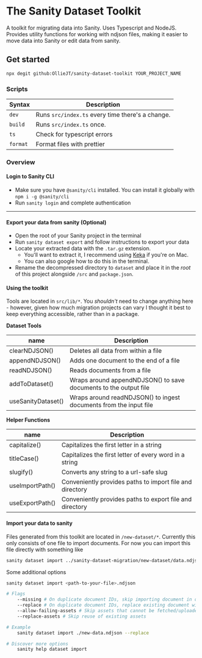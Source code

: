 # The Sanity Dataset Toolkit

A toolkit for migrating data into Sanity. Uses Typescript and NodeJS. Provides utility functions for working with ndjson files, making it easier to move data into Sanity or edit data from sanity.

## Get started

```sh
npx degit github:OllieJT/sanity-dataset-toolkit YOUR_PROJECT_NAME
```

### Scripts

| Syntax   | Description                                      |
| -------- | ------------------------------------------------ |
| `dev`    | Runs `src/index.ts` every time there's a change. |
| `build`  | Runs `src/index.ts` once.                        |
| `ts`     | Check for typescript errors                      |
| `format` | Format files with prettier                       |

### Overview

#### Login to Sanity CLI

-   Make sure you have `@sanity/cli` installed. You can install it globally with `npm i -g @sanity/cli`
-   Run `sanity login` and complete authentication

---

#### Export your data from sanity (Optional)

-   Open the root of your Sanity project in the terminal
-   Run `sanity dataset export` and follow instructions to export your data
-   Locate your extracted data with the `.tar.gz` extension.
    -   You'll want to extract it, I recommend using [Keka](https://www.keka.io/) if you're on Mac.
    -   You can also google how to do this in the terminal.
-   Rename the decompressed directory to `dataset` and place it in the _root_ of this project alongside `/src` and `package.json`.

#### Using the toolkit

Tools are located in `src/lib/*`. You _shouldn't_ need to change anything here - however, given how much migration projects can vary I thought it best to keep everything accessible, rather than in a package.

**Dataset Tools**

| name               | Description                                                       |
| ------------------ | ----------------------------------------------------------------- |
| clearNDJSON()      | Deletes all data from within a file                               |
| appendNDJSON()     | Adds one document to the end of a file                            |
| readNDJSON()       | Reads documents from a file                                       |
| addToDataset()     | Wraps around appendNDJSON() to save documents to the output file  |
| useSanityDataset() | Wraps around readNDJSON() to ingest documents from the input file |

**Helper Functions**

| name            | Description                                              |
| --------------- | -------------------------------------------------------- |
| capitalize()    | Capitalizes the first letter in a string                 |
| titleCase()     | Capitalizes the first letter of every word in a string   |
| slugify()       | Converts any string to a url-safe slug                   |
| useImportPath() | Conveniently provides paths to import file and directory |
| useExportPath() | Conveniently provides paths to export file and directory |

#### Import your data to sanity

Files generated from this toolkit are located in `/new-dataset/*`. Currently this only consists of one file to import documents. For now you can import this file directly with something like

```sh
sanity dataset import ../sanity-dataset-migration/new-dataset/data.ndjson
```

Some additional options

```sh
sanity dataset import <path-to-your-file>.ndjson

# Flags
	--missing # On duplicate document IDs, skip importing document in question
	--replace # On duplicate document IDs, replace existing document with imported document
	--allow-failing-assets # Skip assets that cannot be fetched/uploaded
	--replace-assets # Skip reuse of existing assets

# Example
	sanity dataset import ./new-data.ndjson --replace

# Discover more options
	sanity help dataset import
```
